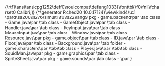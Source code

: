{\rtf1\ansi\ansicpg1252\deff0\nouicompat\deflang1033{\fonttbl{\f0\fnil\fcharset0 Calibri;}}
{\*\generator Riched20 10.0.17134}\viewkind4\uc1 
\pard\sa200\sl276\slmult1\f0\fs22\lang9 pkg - game.backend\par
\tab class - Game.java\par
\tab class - GameObject.java\par
\tab class - Handler.java\par
\tab class - KeyInput.java\par
\tab class - MouseInput.java\par
\tab class - Window.java\par
\tab class - Resource.java\par
pkg - game.object\par
\tab class - ID.java\par
\tab class - Floor.java\par
\tab class - Background.java\par
\tab folder - game.characters\par
\tab\tab class - Player.java\par
\tab\tab class - SquidMan.java\par
pkg - game.graphics\par
\tab class - SpriteSheet.java\par
pkg - game.sounds\par
\tab class - \par
}
